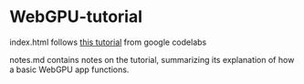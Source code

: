 # WebGPU-tutorial

index.html follows [this tutorial](https://codelabs.developers.google.com/your-first-webgpu-app#0) from google codelabs

notes.md contains notes on the tutorial, summarizing its explanation of how a basic WebGPU app functions.
